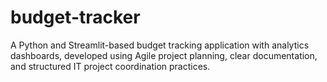 # budget-tracker
A Python and Streamlit-based budget tracking application with analytics dashboards, developed using Agile project planning, clear documentation, and structured IT project coordination practices.
